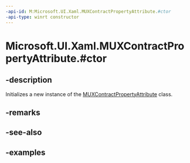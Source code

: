 ```yaml
---
-api-id: M:Microsoft.UI.Xaml.MUXContractPropertyAttribute.#ctor
-api-type: winrt constructor
---
```


# Microsoft.UI.Xaml.MUXContractPropertyAttribute.#ctor

<!--
public MUXContractPropertyAttribute ();
-->

## -description

Initializes a new instance of the [MUXContractPropertyAttribute](muxcontractpropertyattribute.md) class.

## -remarks

## -see-also

## -examples

